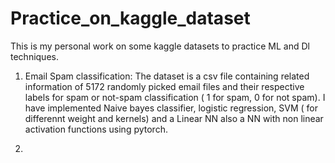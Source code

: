 # Practice_on_kaggle_dataset
This is my personal work on some kaggle datasets to practice ML and Dl techniques.

1. Email Spam classification: The dataset is a csv file containing related information of 5172 randomly picked email files and their respective labels for spam or not-spam classification ( 1 for spam, 0 for not spam). I have implemented Naive bayes classifier, logistic regression, SVM ( for differennt weight and kernels) and a Linear NN also a NN with non linear activation functions using pytorch.

2. 
